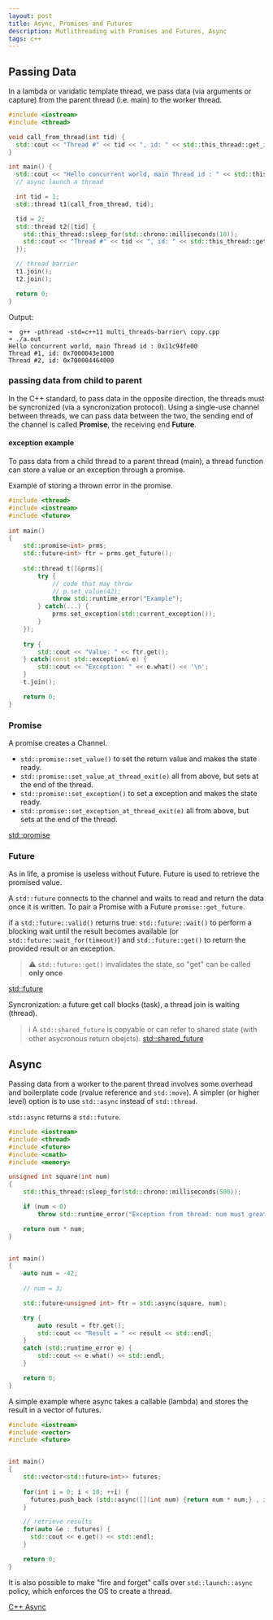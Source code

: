 ```yaml
---
layout: post
title: Async, Promises and Futures 
description: Mutlithreading with Promises and Futures, Async
tags: c++
---
```


## Passing Data


In a lambda or varidatic template thread, we pass data (via arguments or capture) from the parent thread (i.e. main) to the worker thread.   


```c++  
#include <iostream>
#include <thread>

void call_from_thread(int tid) {
  std::cout << "Thread #" << tid << ", id: " << std::this_thread::get_id() << std::endl;
}

int main() {
  std::cout << "Hello concurrent world, main Thread id : " << std::this_thread::get_id() << std::endl;
  // async launch a thread

  int tid = 1;
  std::thread t1(call_from_thread, tid);

  tid = 2;
  std::thread t2([tid] {
    std::this_thread::sleep_for(std::chrono::milliseconds(10));
    std::cout << "Thread #" << tid << ", id: " << std::this_thread::get_id() << std::endl;
  }); 

  // thread barrier 
  t1.join(); 
  t2.join();

  return 0;
}
```

Output:
```
➜  g++ -pthread -std=c++11 multi_threads-barrier\ copy.cpp 
➜ ./a.out                                                 
Hello concurrent world, main Thread id : 0x11c94fe00
Thread #1, id: 0x7000043e1000
Thread #2, id: 0x700004464000
```



### passing data from child to parent 

In the C++ standard, to pass data in the opposite direction, the threads must be syncronized (via a syncronization protocol).
Using a single-use channel between threads, we can pass data between the two, the sending end of the channel is called **Promise**, the receiving end **Future**. 


#### exception example

To pass data from a child thread to a parent thread (main), a thread function can store a value or an exception through a promise.

Example of storing a thrown error in the promise.


```c++
#include <thread>
#include <iostream>
#include <future>
 
int main()
{
    std::promise<int> prms;
    std::future<int> ftr = prms.get_future();
 
    std::thread t([&prms]{
        try {
            // code that may throw
            // p.set_value(42);           
            throw std::runtime_error("Example");
        } catch(...) {
            prms.set_exception(std::current_exception());
        }
    });
 
    try {
        std::cout << "Value: " << ftr.get();
    } catch(const std::exception& e) {
        std::cout << "Exception: " << e.what() << '\n';
    }
    t.join();

    return 0;
}
```




### Promise

A promise creates a Channel. 

- `std::promise::set_value()` to set the return value and makes the state ready.
- `std::promise::set_value_at_thread_exit(e)` all from above, but sets at the end of the thread.
- `std::promise::set_exception()` to set a exception and makes the state ready.
- `std::promise::set_exception_at_thread_exit(e)` all from above, but sets at the end of the thread.

[std::promise](https://en.cppreference.com/w/cpp/thread/promise) 


### Future



As in life, a promise is useless without Future.
Future is used to retrieve the promised value.
 
A `std::future` connects to the channel and waits to read and return the data once it is written. 
To pair a Promise with a Future `promise::get_future`.


if a `std::future::valid()` returns true: `std::future::wait()` to perform a blocking wait until the result becomes available (or `std::future::wait_for(timeout)`) and `std::future::get()` to return the provided result or an exception. 


> ⚠️ `std::future::get()` invalidates the state, so "get" can be called **only once**



[std::future](https://en.cppreference.com/w/cpp/thread/future) 


Syncronization: a future get call blocks (task), a thread join is waiting (thread).

> ℹ️  A `std::shared_future` is copyable or can refer to shared state (with other asycronous return obejcts). [std::shared_future](https://en.cppreference.com/w/cpp/thread/shared_future) 

## Async


Passing data from a worker to the parent thread involves some overhead and boilerplate code (rvalue reference and `std::move`). A simpler (or higher level) option is to use `std::async` instead of `std::thread`.

`std::async` returns a `std::future`. 


```c++
#include <iostream>
#include <thread>
#include <future>
#include <cmath>
#include <memory>

unsigned int square(int num)
{
    std::this_thread::sleep_for(std::chrono::milliseconds(500)); 

    if (num < 0)
        throw std::runtime_error("Exception from thread: num must greater or equals than zero");

    return num * num;
}


int main()
{
    auto num = -42; 
    
    // num = 3; 

    std::future<unsigned int> ftr = std::async(square, num);

    try {
        auto result = ftr.get();
        std::cout << "Result = " << result << std::endl;
    }
    catch (std::runtime_error e) {
        std::cout << e.what() << std::endl;
    }

    return 0;
}

```

A simple example where async takes a callable (lambda) and stores the result in a vector of futures.   

```c++ 
#include <iostream>
#include <vector>
#include <future>


int main()
{
    std::vector<std::future<int>> futures;
    
    for(int i = 0; i < 10; ++i) {
      futures.push_back (std::async([](int num) {return num * num;} , i));
    }

    // retrieve results 
    for(auto &e : futures) {
      std::cout << e.get() << std::endl;
    }

    return 0;
}
```

It is also possible to make "fire and forget" calls over `std::launch::async` policy, which enforces the OS to create a thread.


[C++ Async](https://www.cplusplus.com/reference/future/async/)



